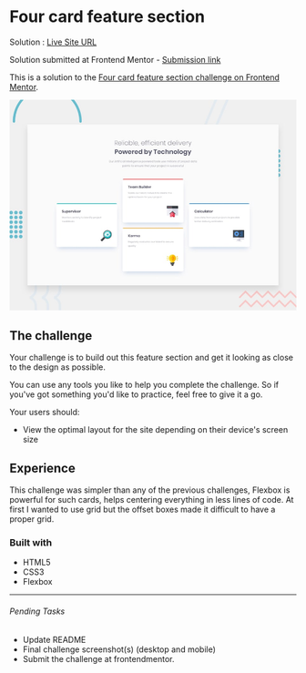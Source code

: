 # Four card feature section

Solution : [Live Site URL](https://frontend-mentor-challenges-ecru.vercel.app/four-card-feature-section/)

Solution submitted  at Frontend Mentor - [Submission link](https://www.frontendmentor.io/solutions/four-card-feature-section-with-transition-effects-l33wSP48b)

This is a solution to the [Four card feature section challenge on Frontend Mentor](https://www.frontendmentor.io/challenges/four-card-feature-section-weK1eFYK).

![Design preview for the Four card feature section coding challenge](./design/desktop-preview.jpg)


## The challenge

Your challenge is to build out this feature section and get it looking as close to the design as possible.

You can use any tools you like to help you complete the challenge. So if you've got something you'd like to practice, feel free to give it a go.

Your users should:

- View the optimal layout for the site depending on their device's screen size


## Experience

This challenge was simpler than any of the previous challenges, Flexbox is powerful for such cards, helps centering everything in less lines of code. At first I wanted to use grid but the offset boxes made it difficult to have a proper grid. 

### Built with
- HTML5
- CSS3
- Flexbox

---

###### Pending Tasks 

- Update README
- Final challenge screenshot(s) (desktop and mobile)
- Submit the challenge at frontendmentor.